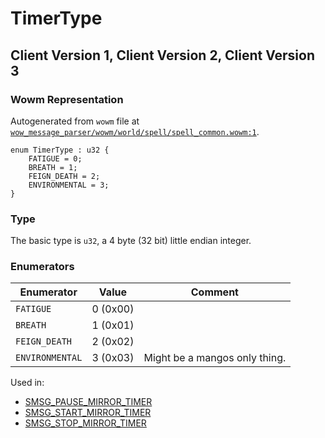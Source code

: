 # TimerType

## Client Version 1, Client Version 2, Client Version 3

### Wowm Representation

Autogenerated from `wowm` file at [`wow_message_parser/wowm/world/spell/spell_common.wowm:1`](https://github.com/gtker/wow_messages/tree/main/wow_message_parser/wowm/world/spell/spell_common.wowm#L1).

```rust,ignore
enum TimerType : u32 {
    FATIGUE = 0;
    BREATH = 1;
    FEIGN_DEATH = 2;
    ENVIRONMENTAL = 3;
}
```
### Type
The basic type is `u32`, a 4 byte (32 bit) little endian integer.
### Enumerators
| Enumerator | Value  | Comment |
| --------- | -------- | ------- |
| `FATIGUE` | 0 (0x00) |  |
| `BREATH` | 1 (0x01) |  |
| `FEIGN_DEATH` | 2 (0x02) |  |
| `ENVIRONMENTAL` | 3 (0x03) | Might be a mangos only thing. |

Used in:
* [SMSG_PAUSE_MIRROR_TIMER](smsg_pause_mirror_timer.md)
* [SMSG_START_MIRROR_TIMER](smsg_start_mirror_timer.md)
* [SMSG_STOP_MIRROR_TIMER](smsg_stop_mirror_timer.md)

